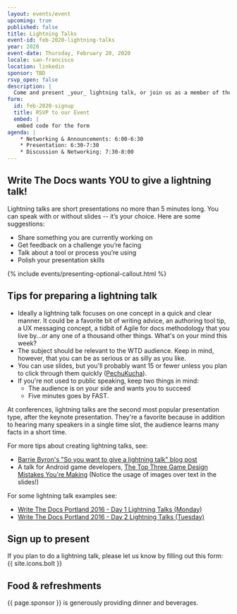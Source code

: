 ```yaml
---
layout: events/event
upcoming: true
published: false
title: Lightning Talks
event-id: feb-2020-lightning-talks
year: 2020
event-date: Thursday, February 20, 2020
locale: san-francisco
location: linkedin
sponsor: TBD
rsvp_open: false
description: |
  Come and present _your_ lightning talk, or join us as a member of the audience.  
form: 
  id: feb-2020-signup
  title: RSVP to our Event
  embed: |
   embed code for the form
agenda: |
    * Networking & Announcements: 6:00-6:30
    * Presentation: 6:30-7:30
    * Discussion & Networking: 7:30-8:00
---
```


## Write The Docs wants YOU to give a lightning talk! 

Lightning talks are short presentations no more than 5 minutes long. You can speak with or without slides -- it’s your choice. Here are some suggestions:

*   Share something you are currently working on
*   Get feedback on a challenge you’re facing
*   Talk about a tool or process you’re using
*   Polish your presentation skills

{% include events/presenting-optional-callout.html %}

## Tips for preparing a lightning talk

*   Ideally a lightning talk focuses on one concept in a quick and clear manner. It could be a favorite bit of writing advice, an authoring tool tip, a UX messaging concept, a tidbit of Agile for docs methodology that you live by...or any one of a thousand other things. What's on your mind this week?
*   The subject should be relevant to the WTD audience. Keep in mind, however, that you can be as serious or as silly as you like.
*   You can use slides, but you'll probably want 15 or fewer unless you plan to click through them quickly ([PechuKucha](https://en.wikipedia.org/wiki/PechaKucha)).
*   If you're not used to public speaking, keep two things in mind:
    *   The audience is on your side and wants you to succeed
    *   Five minutes goes by FAST.

At conferences, lightning talks are the second most popular presentation type, after the keynote presentation. They're a favorite because in addition to hearing many speakers in a single time slot, the audience learns many facts in a short time.

For more tips about creating lightning talks, see:

*   [Barrie Byron's "So you want to give a lightning talk" blog post](https://barriebyron.wordpress.com/2013/02/17/so-you-want-to-give-a-lightning-talk/)
*   A talk for Android game developers, [The Top Three Game Design Mistakes You're Making](https://youtu.be/THn4f6zAuJ4) (Notice the usage of images over text in the slides!)

For some lightning talk examples see:

*   [Write The Docs Portland 2016 - Day 1 Lightning Talks (Monday)](https://www.youtube.com/watch?v=LW0NJAbRjc8&index=24&list=PLmV2D6sIiX3U03qc-FPXgLFGFkccCEtfv)
*   [Write The Docs Portland 2016 - Day 2 Lightning Talks (Tuesday)](https://www.youtube.com/watch?v=NFAonb8sII0&index=25&list=PLmV2D6sIiX3U03qc-FPXgLFGFkccCEtfv)

## Sign up to present

If you plan to do a lightning talk, please let us know by filling out this form: <google-form> {{ site.icons.bolt }}

## Food & refreshments

{{ page.sponsor }} is generously providing dinner and beverages. 

